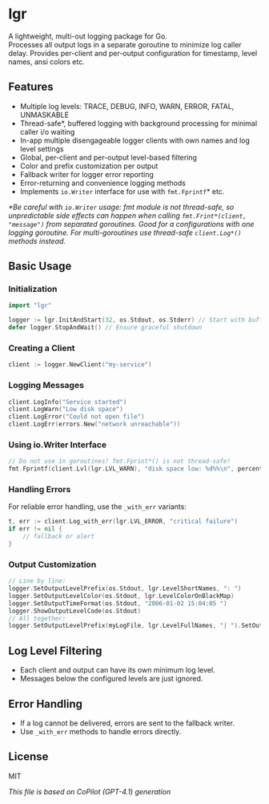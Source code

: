 # lgr

A lightweight, multi-out logging package for Go.  
Processes all output logs in a separate goroutine to minimize log caller delay.
Provides per-client and per-output configuration for timestamp, level names, ansi colors etc.

## Features

- Multiple log levels: TRACE, DEBUG, INFO, WARN, ERROR, FATAL, UNMASKABLE
- Thread-safe*, buffered logging with background processing for minimal caller i/o waiting
- In-app multiple disengageable logger clients with own names and log level settings
- Global, per-client and per-output level-based filtering
- Color and prefix customization per output
- Fallback writer for logger error reporting
- Error-returning and convenience logging methods
- Implements `io.Writer` interface for use with `fmt.Fprintf`* etc.

_*Be careful with `io.Writer` usage: fmt module is not thread-safe, so unpredictable side effects can happen when calling `fmt.Frint*(client, "message")` from separated goroutines. Good for a configurations with one logging goroutine. For multi-goroutines use thread-safe `client.Log*()` methods instead._

## Basic Usage

### Initialization

```go
import "lgr"

logger := lgr.InitAndStart(32, os.Stdout, os.Stderr) // Start with buffer size 32 and two outputs
defer logger.StopAndWait() // Ensure graceful shutdown
```

### Creating a Client

```go
client := logger.NewClient("my-service")
```

### Logging Messages

```go
client.LogInfo("Service started")
client.LogWarn("Low disk space")
client.LogError("Could not open file")
client.LogErr(errors.New("network unreachable"))
```

### Using io.Writer Interface

```go
// Do not use in goroutines! fmt.Fprint*() is not thread-safe!
fmt.Fprintf(client.Lvl(lgr.LVL_WARN), "disk space low: %d%%\n", percent)
```

### Handling Errors

For reliable error handling, use the `_with_err` variants:

```go
t, err := client.Log_with_err(lgr.LVL_ERROR, "critical failure")
if err != nil {
    // fallback or alert
}
```

### Output Customization

```go
// Line by line:
logger.SetOutputLevelPrefix(os.Stdout, lgr.LevelShortNames, ": ")
logger.SetOutputLevelColor(os.Stdout, lgr.LevelColorOnBlackMap)
logger.SetOutputTimeFormat(os.Stdout, "2006-01-02 15:04:05 ")
logger.ShowOutputLevelCode(os.Stdout)
// All together:
logger.SetOutputLevelPrefix(myLogFile, lgr.LevelFullNames, "| ").SetOutputTimeFormat(myLogFile, "2006-01-02 15:04:05 ").ShowOutputLevelCode(myLogFile)
```

## Log Level Filtering

- Each client and output can have its own minimum log level.
- Messages below the configured levels are just ignored.

## Error Handling

- If a log cannot be delivered, errors are sent to the fallback writer.
- Use `_with_err` methods to handle errors directly.

## License

MIT

_This file is based on CoPilot (GPT-4.1) generation_